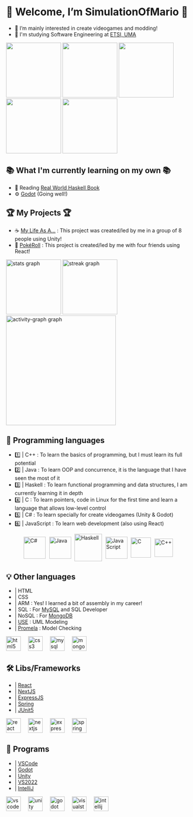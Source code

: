# 🎇 Welcome, I’m SimulationOfMario 🎇
- 👀 I’m mainly interested in create videogames and modding!
- 📖 I'm studying Software Engineering at [ETSI, UMA](https://www.uma.es/etsi-informatica/)

<div align="left">
  <img src="https://github.com/user-attachments/assets/6e224bbf-9099-4a7b-adc4-1ec5226ed7ba" width="150">
  <img src="https://github.com/user-attachments/assets/9c4a2408-6c9a-45db-a503-cc5e804853c3" width="150">
  <img src="https://github.com/user-attachments/assets/f08717e3-b4e8-480a-9fc7-e483d5adbed0" width="150">
  <img src="https://github.com/user-attachments/assets/6f1b11a5-8b96-49df-b0cf-dbeae19912c0" width="150">
  <img src="https://github.com/user-attachments/assets/e044c1fa-956d-4203-8638-2210eff0a8c0" width="150">
</div>

## 📚 What I'm currently learning on my own 📚
- 🧮 Reading [Real World Haskell Book](https://book.realworldhaskell.org/) 
- ⚙ [Godot](https://godotengine.org/) (Going well!)

## 🏆 My Projects 🏆
- ☕ [My Life As A...](https://wrenchstudio.000webhostapp.com/index.html#home-section) : This project was created/led by me in a group of 8 people using Unity!
- 🎰 [PokéRoll](https://pokeroll.es) : This project is created/led by me with four friends using React!

<div align="left">
  <img src="https://github-readme-stats.vercel.app/api?username=SimulationOfMario&hide_title=false&hide_rank=true&show_icons=true&include_all_commits=true&count_private=true&disable_animations=false&theme=rose_pine&locale=en&hide_border=true&order=1&custom_title=GitHub%20Stats" height="150" alt="stats graph" />
  <img src="https://streak-stats.demolab.com?user=SimulationOfMario&locale=en&mode=weekly&theme=radical&hide_border=true&border_radius=5&date_format=j/n%5B/Y%5D&order=3" height="150" alt="streak graph"  />
  <img src="https://github-readme-activity-graph.vercel.app/graph?username=SimulationOfMario&radius=20&theme=modern-lilac&area=true&order=5&hide_border=false&hide_title=false&custom_title=Contribution%20Graph" height="300" alt="activity-graph graph"  />
</div>

## 🧠 Programming languages 
- 1️⃣ | C++        : To learn the basics of programming, but I must learn its full potential 
- 2️⃣ | Java       : To learn OOP and concurrence, it is the language that I have seen the most of it
- 3️⃣ | Haskell    : To learn functional programming and data structures, I am currently learning it in depth
- 4️⃣ | C          : To learn pointers, code in Linux for the first time and learn a language that allows low-level control
- 5️⃣ | C#         : To learn specially for create videogames (Unity & Godot)
- 6️⃣ | JavaScript : To learn web development (also using React)

<div style="display: flex; justify-content: center; align-items: center; gap: 1vw;">
  <img alt="C#" width="60" height="auto" src="https://iconape.com/wp-content/png_logo_vector/c.png"/>
  <img alt="Java" width="60" height="auto" src="https://cdn.icon-icons.com/icons2/2699/PNG/512/java_logo_icon_169577.png"/>
  <img alt="Haskell" width="75" height="auto" src="https://www.haskell.org/ghcup/haskell_logo.png"/>
  <img alt="JavaScript" width="60" height="auto" src="https://logosvector.net/wp-content/uploads/2015/07/JavaScript_logo.png"/>
  <img alt="C" width="55" height="auto" src="https://wallpapercave.com/wp/wp4521293.png"/>
  <img alt="C++" width="50" height="auto" src="https://upload.wikimedia.org/wikipedia/commons/thumb/1/18/ISO_C%2B%2B_Logo.svg/300px-ISO_C%2B%2B_Logo.svg.png"/>
</div>

## 💡 Other languages
- | HTML
- | CSS
- | ARM   : Yes! I learned a bit of assembly in my career!
- | SQL   : For [MySQL](https://www.mysql.com/) and SQL Developer
- | NoSQL : For [MongoDB](https://www.mongodb.com)
- | [USE](https://github.com/useocl/use) : UML Modeling
- | [Promela](https://spinroot.com/spin/Man/Manual.html) : Model Checking

<div align="left">
  <img src="https://cdn.jsdelivr.net/gh/devicons/devicon/icons/html5/html5-original.svg" height="40" alt="html5 logo"  />
  <img width="12" />
  <img src="https://cdn.jsdelivr.net/gh/devicons/devicon/icons/css3/css3-original.svg" height="40" alt="css3 logo"  />
  <img width="12" />
  <img src="https://cdn.jsdelivr.net/gh/devicons/devicon/icons/mysql/mysql-original.svg" height="40" alt="mysql logo"  />
  <img width="12" />
  <img src="https://cdn.jsdelivr.net/gh/devicons/devicon/icons/mongodb/mongodb-original.svg" height="40" alt="mongodb logo"  />
</div>

## 🛠️ Libs/Frameworks
- | [React](https://es.react.dev/)
- | [NextJS](https://nextjs.org/)
- | [ExpressJS](https://expressjs.com/)
- | [Spring](https://spring.io/)
- | [JUnit5](https://junit.org/junit5/)

<div align="left">
  <img src="https://cdn.jsdelivr.net/gh/devicons/devicon/icons/react/react-original.svg" height="40" alt="react logo"  />
  <img width="12" />
  <img src="https://cdn.jsdelivr.net/gh/devicons/devicon/icons/nextjs/nextjs-original.svg" height="40" alt="nextjs logo"  />
  <img width="12" />
  <img src="https://cdn.jsdelivr.net/gh/devicons/devicon/icons/express/express-original.svg" height="40" alt="express logo"  />
  <img width="12" />
  <img src="https://cdn.jsdelivr.net/gh/devicons/devicon/icons/spring/spring-original.svg" height="40" alt="spring logo"  />
</div>

## 🧰 Programs
- | [VSCode](https://code.visualstudio.com/)
- | [Godot](https://godotengine.org/)
- | [Unity](https://unity.com/es)
- | [VS2022](https://visualstudio.microsoft.com/es/vs/)
- | [IntelliJ](https://www.jetbrains.com/idea/)

<div align="left">
  <img src="https://cdn.jsdelivr.net/gh/devicons/devicon/icons/vscode/vscode-original.svg" height="40" alt="vscode logo"  />
  <img width="12" />
  <img src="https://cdn.jsdelivr.net/gh/devicons/devicon/icons/unity/unity-original.svg" height="40" alt="unity logo"  />
  <img width="12" />
  <img src="https://cdn.jsdelivr.net/gh/devicons/devicon/icons/godot/godot-original.svg" height="40" alt="godot logo"  />
  <img width="12" />
  <img src="https://cdn.jsdelivr.net/gh/devicons/devicon/icons/visualstudio/visualstudio-plain.svg" height="40" alt="visualstudio logo"  />
  <img width="12" />
  <img src="https://cdn.jsdelivr.net/gh/devicons/devicon/icons/intellij/intellij-original.svg" height="40" alt="intellij logo"  />
</div>


